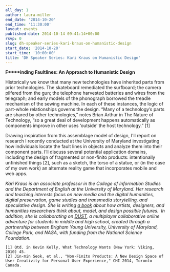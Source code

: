 ```yaml
---
all_day: 1
author: laura-miller
end_date: '2014-10-20'
end_time: '11:30:00'
layout: events
published-date: 2014-10-14 09:41:14+00:00
rsvp: 0
slug: dh-speaker-series-kari-kraus-on-humanistic-design
start_date: '2014-10-20'
start_time: '10:00:00'
title: 'DH Speaker Series: Kari Kraus on Humanistic Design'
---
```


**F****inding Faultlines: An Approach to Humanistic Design**

Historically we know that many new technologies have inherited parts from prior technologies. The skateboard remediated the surfboard; the camera pilfered from the gun; the telephone harvested batteries and wires from the telegraph; and early models of the phonograph borrowed the treadle mechanism of the sewing machine. In each of these instances, the logic of part-whole relationships governs the design. “Many of a technology’s parts are shared by other technologies,” notes Brian Arthur in The Nature of Technology, “so a great deal of development happens automatically as components improve in other uses ‘outside’ the host technology.” [1]

Drawing inspiration from this assemblage model of design, I'll report on research I recently conducted at the University of Maryland investigating how individuals locate the fault lines in objects and analyze them into their component parts. I’ll discuss several potential application domains, including the design of fragmented or non-finito products: intentionally unfinished things [2], such as a sketch, the torso of a statue, or (in the case of my own work) an alternate reality game that incorporates mobile and web apps.

_Kari Kraus is an associate professor in the College of Information Studies and the Department of English at the University of Maryland. Her research and teaching interests focus on new media and the digital humanities, digital preservation, game studies and transmedia storytelling, and speculative design. She is writing [a book](http://www.karikraus.com/?p=141) about how artists, designers, and humanities researchers think about, model, and design possible futures.  In addition, she is collaborating on [DUST](https://fallingdust.com/), a multiplayer collaborative online adventure for students in middle and high school, created through a partnership between Brigham Young University, University of Maryland, College Park, and NASA, with funding from the National Science Foundation._



    
    [1] Qtd. in Kevin Kelly, What Technology Wants (New York: Viking, 2010) 45.
    [2] Jin-min Seok, et al., "Non-Finito Products: A New Design Space of User Creativity for Personal User Experience," CHI 2014, Toronto Canada.
